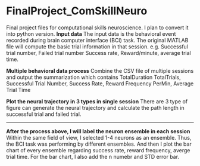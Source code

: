 # FinalProject_ComSkillNeuro
Final project files for computational skills neuroscience.
I plan to convert it into python version.
**Input data**
The input data is the behavioral event recorded during brain computer interface (BCI) task. 
The original MATLAB file will compute the basic trial information in that session.
e.g. Successful trial number, Failed trial number Success rate, Reward/minute, average trial time.

**Multiple behavioral data process**
Combine the CSV file of multiple sessions and output the summarization which contains TotalDuration	TotalTrials, Successful Trial Number,	Success Rate,	Reward Frequency PerMin, Average Trial Time

**Plot the neural trajectory in 3 types in single session**
There are 3 type of figure can generate the neural trajectory and calculate the path length in successful trial and failed trial.

----------------------------------
**After the process above, I will label the neuron ensemble in each session**
Within the same field of view, I selected 1-4 neurons as an ensemble. Thus, the BCI task was performing by different ensembles. 
And then I plot the bar chart of every ensemble regarding success rate, reward frequency, averge trial time.
For the bar chart, I also add the n numebr and STD error bar. 
